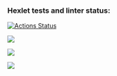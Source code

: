 ### Hexlet tests and linter status:
[![Actions Status](https://github.com/pgchurikov/python-project-49/actions/workflows/hexlet-check.yml/badge.svg)](https://github.com/pgchurikov/python-project-49/actions)

<a href="https://codeclimate.com/github/pgchurikov/python-project-49/maintainability"><img src="https://api.codeclimate.com/v1/badges/bd64c5cc50195b932e22/maintainability" /></a>

<a href="https://asciinema.org/a/udFgkKwkSBXhNoCGktqHlhLXi" target="_blank"><img src="https://asciinema.org/a/udFgkKwkSBXhNoCGktqHlhLXi.svg" /></a>

<a href="https://asciinema.org/a/ktqYTiVswMv5qjSTTbIAJiEiJ" target="_blank"><img src="https://asciinema.org/a/ktqYTiVswMv5qjSTTbIAJiEiJ.svg" /></a>

